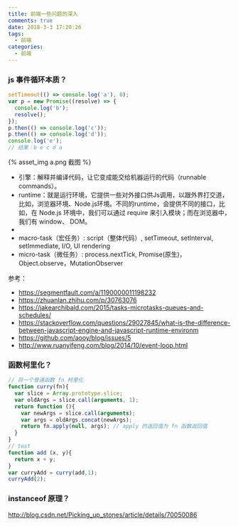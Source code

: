 ```yaml
---
title: 前端一些问题的深入
comments: true
date: 2018-3-3 17:20:26
tags:
  - 前端
categories:
  - 前端
---
```


### js 事件循环本质？

```js
setTimeout(() => console.log('a'), 0);
var p = new Promise((resolve) => {
  console.log('b');
  resolve();
});
p.then(() => console.log('c'));
p.then(() => console.log('d'));
console.log('e');
// 结果：b e c d a
```
{% asset_img a.png 截图 %}

- 引擎：解释并编译代码，让它变成能交给机器运行的代码（runnable commands）。
- runtime：就是运行环境，它提供一些对外接口供Js调用，以跟外界打交道，比如，浏览器环境、Node.js环境。不同的runtime，会提供不同的接口，比如，在 Node.js 环境中，我们可以通过 require 来引入模块；而在浏览器中，我们有 window、 DOM。
-
- macro-task（宏任务）: script（整体代码）, setTimeout, setInterval, setImmediate, I/O, UI rendering
- micro-task（微任务）: process.nextTick, Promise(原生)，Object.observe，MutationObserver

参考：
- https://segmentfault.com/a/1190000011198232
- https://zhuanlan.zhihu.com/p/30763076
- https://jakearchibald.com/2015/tasks-microtasks-queues-and-schedules/
- https://stackoverflow.com/questions/29027845/what-is-the-difference-between-javascript-engine-and-javascript-runtime-environm
- https://github.com/aooy/blog/issues/5
- http://www.ruanyifeng.com/blog/2014/10/event-loop.html

### 函数柯里化？

```js
// 将一个普通函数 fn 柯里化
function curry(fn){
  var slice = Array.prototype.slice;
  var oldArgs = slice.call(arguments, 1);
  return function (){
    var newArgs = slice.call(arguments);
    var args = oldArgs.concat(newArgs);
    return fn.apply(null, args); // apply 的返回值为 fn 函数返回值
  }
}
// test
function add (x, y){
  return x + y;
}
var curryAdd = curry(add,1);
curryAdd(2);
```

### instanceof 原理？
http://blog.csdn.net/Picking_up_stones/article/details/70050086
